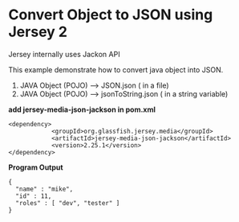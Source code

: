 Convert Object to JSON using Jersey 2
=====
Jersey internally uses Jackon API

This example demonstrate how to convert java object into JSON.
1) JAVA Object (POJO) --> JSON.json ( in a file)
2) JAVA Object (POJO) --> jsonToString.json ( in a string variable)


**add jersey-media-json-jackson in pom.xml**

```
<dependency>
			<groupId>org.glassfish.jersey.media</groupId>
			<artifactId>jersey-media-json-jackson</artifactId>
			<version>2.25.1</version>
</dependency>

```

**Program Output**
```
{
  "name" : "mike",
  "id" : 11,
  "roles" : [ "dev", "tester" ]
}

```
